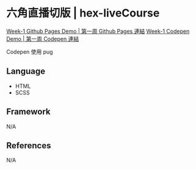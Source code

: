 # 六角直播切版 | hex-liveCourse

<a href="https://kevinshu1995.github.io/hex-liveCourse/week1/index.html">Week-1 Github Pages Demo | 第一周 Github Pages 連結</a>
<a href="https://codepen.io/kevinshu/pen/qBOEYJY">Week-1 Codepen Demo | 第一周 Codepen 連結</a>
<p>Codepen 使用 pug</p>


## Language
<ul>
 <li>HTML</li>
 <li>SCSS</li>
</ul>

## Framework
N/A

## References
N/A

